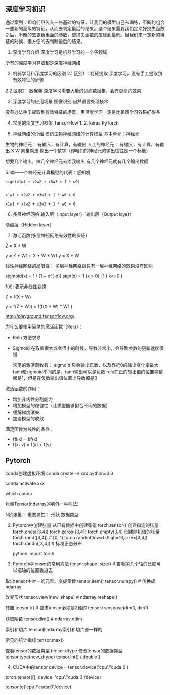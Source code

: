 ## 深度学习初识

通过案列：即咱们只传入一些基础的特征，让我们的模型自己去训练，不断的组合一些新的高级的特征，从而去判定最后的结果。这个结果需要我们定义好损失函数之后，不断的去更新里面的参数，使损失函数的值降到最低。当我们来一定新的特征的时候，很方便的去判断最后的结果。

1. 深度学习介绍
  深度学习是机器学习的一个子领域

  所有的深度学习算法都是深度神经网络

2. 机器学习和深度学习的区别
  2.1 区别1 ：特征提取
    深度学习，没有手工提取到有效特征的步骤

  2.2 区别2：数据量
    深度学习需要大量的训练数据集，会有更高的效果

3. 深度学习的应用场景
  图像识别
  自然语言处理技术

  没有办法手工提取到有效特征的场景，用深度学习一定是比机器学习效果好得多


4. 常见的深度学习框架
  TensorFlow  1.   2.  keras
  PyTorch


5. 神经网络的介绍
  模仿生物神经网络的计算模型
  基本单元：神经元



  生物的神经元： 有输入，有计算，有输出
  人工的神经元： 有输入，有计算，有输出
              X   W   向量乘法   输出一个数字（即咱们的神经元的输出往往是一个标量）


  想要几个输出，搞几个神经元去给我输出
  有几个神经元就有几个输出数据



  5.1单一一个神经元计算模型的代表：感知机

    sign(x1w1 + x2w2 + x3w3 + 1 * w0)


    x1w1 + x2w2 + x3w3 + 1 * w0 > 0
    
    x1w1 + x2w2 + x3w3 + 1 * w0 = 0



6. 多层神经网络
  输入层（Input layer）
  输出层（Output layer）

  隐藏层（Hidden layer）

7. 激活函数(多层神经网络有效性的保证)

 Z = X * W

 y = Z * W1
    = X * W * W1
 y = X * W

  线性神经网络的局限性： 多层神经网络跟只有一层神经网络的效果没有区别


  sigmoid(x) = 1 / (1 + e^(-x))
  sign(x) = 1 (x > 0)  -1 ( x<=0 )

  f(x): 表示非线性变换


  Z = f(X * W)

  y = f(Z * W1)
     = f(f(X * W) * W1 )


  http://playground.tensorflow.org/

为什么要使用简单的激活函数（Relu）：

+ Relu 方便求导
+ Sigmoid 在取值很大或者很小的时候，导数非常小，会导致参数的更新速度很慢



  常见的激活函数有：
    sigmoid 只会输出正数，以及靠近0的输出变化率最大
    tanh和sigmoid不同的是，tanh输出可以是负数
    relu在正的输出值的位置导数都是1，但是在负数输出值位置上导数都是0

激活函数的作用：

+ 增加非线性分割能力
+ 增加模型的稳健性（让模型能够拟合不同的数据）
+ 缓解梯度消失
+ 加速模型的收敛

满足函数为线性的条件：

+ f(kx) = kf(x)
+ f(x+v) = f(x) + f(v)



## Pytorch

  conda创建虚拟环境
conda create -n xxx python=3.6

conda activate xxx

which conda


张量Tensor(ndarray的另外一种叫法)

  N阶张量：
    重要属性：  形状   数据类型



2. Pytorch中创建张量
  从已有数据中创建张量
    torch.tensor()
  创建指定的张量
    torch.ones([3,4])
    torch.zeros([3,4])
    torch.empty(3,4)
  创建随机值的张量
    torch.rand([3,4])  # [0, 1)
    torch.randint(low=0,high=10,size=[3,4])
    torch.randn([3,4])  # 标准正态分布


    python
    import torch


3. Pytorch中tensor的常用方法
  tensor.shape
        .size()   # 查看第几个轴的长度可以把轴的位置丢进去

  取出tensor中唯一的元素，变成常数
  tensor.item()
  tensor.numpy()  # 传换成ndarray


  改变形状
    tensor.view(new_shape)  # ndarray.reshape()

  转置
    tensor.t()  # 要求tensor必须是2维的
    tensor.transpose(dim0, dim1)

  获取阶数
    tensor.dim()  # ndarray.ndim

  索引和切片
    tensor和ndarray索引和切片都一样的

  常见的统计指标
    tensor.max()


  查看tensor的数据类型
    tensor.dtype
  修改tensor的数据类型
    tensor.type(new_dtype)
    tensor.int()  /.double()


4. CUDA中的tensor
  device = tensor.device('cpu'/'cuda:0')

  torch.tensor([], device='cpu'/'cuda:0'/device)

  tensor.to('cpu'/'cuda:0'/device)

  
